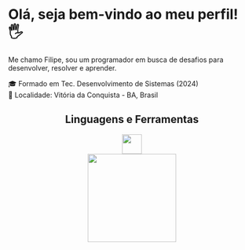 <div>
  <h1>Olá, seja bem-vindo ao meu perfil! 🖐️</h1>
  <p>
    Me chamo Filipe, sou um programador em busca de desafios para desenvolver, resolver e aprender.
  </p>
  <p>
    🎓 Formado em Tec. Desenvolvimento de Sistemas (2024) </br>
    📍 Localidade: Vitória da Conquista - BA, Brasil  
  </p>
</div>

<h2 align="center">Linguagens e Ferramentas</h2>
<div align="center">
  <img height="40" src="https://skillicons.dev/icons?i=typescript,javascript,python,react,nodejs,prisma,docker,postgres,redis,vscode,git" />
</div>

<div align="center">
  <img height="180em" src="https://github-readme-stats.vercel.app/api/top-langs/?username=Filipelaw45&layout=compact&langs_count=7&theme=react&border_radius=10"/>
</div>
